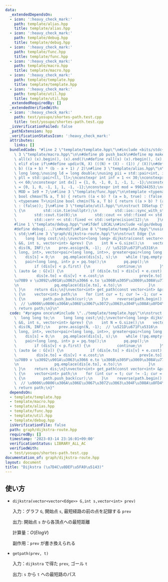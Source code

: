 ```yaml
---
data:
  _extendedDependsOn:
  - icon: ':heavy_check_mark:'
    path: template/alias.hpp
    title: template/alias.hpp
  - icon: ':heavy_check_mark:'
    path: template/debug.hpp
    title: template/debug.hpp
  - icon: ':heavy_check_mark:'
    path: template/func.hpp
    title: template/func.hpp
  - icon: ':heavy_check_mark:'
    path: template/macro.hpp
    title: template/macro.hpp
  - icon: ':heavy_check_mark:'
    path: template/template.hpp
    title: template/template.hpp
  - icon: ':heavy_check_mark:'
    path: template/util.hpp
    title: template/util.hpp
  _extendedRequiredBy: []
  _extendedVerifiedWith:
  - icon: ':heavy_check_mark:'
    path: test/yosupo/shortes-path.test.cpp
    title: test/yosupo/shortes-path.test.cpp
  _isVerificationFailed: false
  _pathExtension: hpp
  _verificationStatusIcon: ':heavy_check_mark:'
  attributes:
    links: []
  bundledCode: "#line 2 \"template/template.hpp\"\n#include <bits/stdc++.h>\n#line\
    \ 3 \"template/macro.hpp\"\n\n#define pb push_back\n#define mp make_pair\n#define\
    \ all(x) (x).begin(), (x).end()\n#define rall(x) (x).rbegin(), (x).rend()\n#define\
    \ elif else if\n#define updiv(N, X) (((N) + (X) - (1)) / (X))\n#define sigma(a,\
    \ b) ((a + b) * (b - a + 1) / 2)\n#line 3 \"template/alias.hpp\"\n\nusing ll =\
    \ long long;\nusing ld = long double;\nusing pii = std::pair<int, int>;\nusing\
    \ pll = std::pair<ll, ll>;\nconstexpr int inf = 1 << 30;\nconstexpr ll INF = 1LL\
    \ << 60;\nconstexpr int dx[] = {1, 0, -1, 0, 1, -1, 1, -1};\nconstexpr int dy[]\
    \ = {0, 1, 0, -1, 1, 1, -1, -1};\nconstexpr int mod = 998244353;\nconstexpr int\
    \ MOD = 1e9 + 7;\n#line 3 \"template/func.hpp\"\n\ntemplate <typename T>\ninline\
    \ bool chmax(T& a, T b) { return ((a < b) ? (a = b, true) : (false)); }\ntemplate\
    \ <typename T>\ninline bool chmin(T& a, T b) { return ((a > b) ? (a = b, true)\
    \ : (false)); }\n#line 3 \"template/util.hpp\"\n\nstruct IOSetup {\n    IOSetup()\
    \ {\n        std::cin.tie(nullptr);\n        std::ios::sync_with_stdio(false);\n\
    \        std::cout.tie(0);\n        std::cout << std::fixed << std::setprecision(12);\n\
    \        std::cerr << std::fixed << std::setprecision(12);\n    }\n} IOSetup;\n\
    #line 1 \"template/debug.hpp\"\n#ifdef LOCAL\n#include <algo/debug.hpp>\n#else\n\
    #define debug(...)\n#endif\n#line 8 \"template/template.hpp\"\nusing namespace\
    \ std;\n#line 3 \"graph/dijkstra-route.hpp\"\n\nstruct Edge {\n    long long to;\n\
    \    long long cost;\n};\nvector<long long> dijkstra(const vector<vector<Edge>>\
    \ &G, int s, vector<int> &prev) {\n    int N = G.size();\n    vector<long long>\
    \ dis(N, INF);\n    prev.assign(N, -1);  // \u521D\u671F\u5316\n    priority_queue<pair<long\
    \ long, int>, vector<pair<long long, int>>, greater<pair<long long, int>>> pq;\n\
    \    dis[s] = 0;\n    pq.emplace(dis[s], s);\n    while (!pq.empty()) {\n    \
    \    pair<long long, int> p = pq.top();\n        pq.pop();\n        int v = p.second;\n\
    \        if (dis[v] < p.first) {\n            continue;\n        }\n        for\
    \ (auto &e : G[v]) {\n            if (dis[e.to] > dis[v] + e.cost) {\n       \
    \         dis[e.to] = dis[v] + e.cost;\n                prev[e.to] = v;  // \u9802\
    \u70B9 v \u3092\u901A\u3063\u3066 e.to \u306B\u305F\u3069\u308A\u7740\u3044\u305F\
    \n                pq.emplace(dis[e.to], e.to);\n            }\n        }\n   \
    \ }\n    return dis;\n}\nvector<int> get_path(const vector<int> &prev, int t)\
    \ {\n    vector<int> path;\n    for (int cur = t; cur != -1; cur = prev[cur])\
    \ {\n        path.push_back(cur);\n    }\n    reverse(path.begin(), path.end());\
    \  // \u9006\u9806\u306A\u306E\u3067\u3072\u3063\u304F\u308A\u8FD4\u3059\n   \
    \ return path;\n}\n"
  code: "#pragma once\n#include \"../template/template.hpp\"\n\nstruct Edge {\n  \
    \  long long to;\n    long long cost;\n};\nvector<long long> dijkstra(const vector<vector<Edge>>\
    \ &G, int s, vector<int> &prev) {\n    int N = G.size();\n    vector<long long>\
    \ dis(N, INF);\n    prev.assign(N, -1);  // \u521D\u671F\u5316\n    priority_queue<pair<long\
    \ long, int>, vector<pair<long long, int>>, greater<pair<long long, int>>> pq;\n\
    \    dis[s] = 0;\n    pq.emplace(dis[s], s);\n    while (!pq.empty()) {\n    \
    \    pair<long long, int> p = pq.top();\n        pq.pop();\n        int v = p.second;\n\
    \        if (dis[v] < p.first) {\n            continue;\n        }\n        for\
    \ (auto &e : G[v]) {\n            if (dis[e.to] > dis[v] + e.cost) {\n       \
    \         dis[e.to] = dis[v] + e.cost;\n                prev[e.to] = v;  // \u9802\
    \u70B9 v \u3092\u901A\u3063\u3066 e.to \u306B\u305F\u3069\u308A\u7740\u3044\u305F\
    \n                pq.emplace(dis[e.to], e.to);\n            }\n        }\n   \
    \ }\n    return dis;\n}\nvector<int> get_path(const vector<int> &prev, int t)\
    \ {\n    vector<int> path;\n    for (int cur = t; cur != -1; cur = prev[cur])\
    \ {\n        path.push_back(cur);\n    }\n    reverse(path.begin(), path.end());\
    \  // \u9006\u9806\u306A\u306E\u3067\u3072\u3063\u304F\u308A\u8FD4\u3059\n   \
    \ return path;\n}"
  dependsOn:
  - template/template.hpp
  - template/macro.hpp
  - template/alias.hpp
  - template/func.hpp
  - template/util.hpp
  - template/debug.hpp
  isVerificationFile: false
  path: graph/dijkstra-route.hpp
  requiredBy: []
  timestamp: '2023-03-14 23:16:01+09:00'
  verificationStatus: LIBRARY_ALL_AC
  verifiedWith:
  - test/yosupo/shortes-path.test.cpp
documentation_of: graph/dijkstra-route.hpp
layout: document
title: "Dijkstra (\u7D4C\u8DEF\u5FA9\u5143)"
---
```


## 使い方

- `dijkstra(vector<vector<Edge>> G,int s,vector<int> prev)`

    入力：グラフ `G`, 開始点 `s`, 最短経路の前の点を記録する `prev`

    出力: 開始点 `s` から各頂点への最短距離

    計算量：$O(E log V)$

    副作用：`prev` が書き換えられる

- `getpath(prev, t)`

    入力：`dijkstra` で得た `prev`, ゴール `t`

    出力: `s` から `t` への最短路のパス
